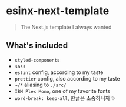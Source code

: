 # esinx-next-template

> The Next.js template I always wanted

## What's included

- `styled-components`
- `sass`
- `eslint` config, according to my taste
- `prettier` config, also according to my taste
- `~/*` aliasing to `./src/`
- `IBM Plex Mono`, one of my favorite fonts
- `word-break: keep-all`, 한글은 소중하니까 ✨